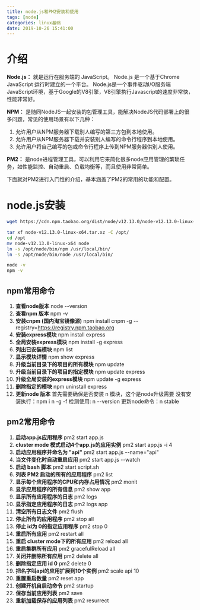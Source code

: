 ```yaml
---
title: node.js和PM2安装和使用
tags: [node]
categories: linux基础
date: 2019-10-26 15:41:00
---
```


# 介绍
**Node.js：** 就是运行在服务端的 JavaScript。
Node.js 是一个基于Chrome JavaScript 运行时建立的一个平台。
Node.js是一个事件驱动I/O服务端JavaScript环境，基于Google的V8引擎，V8引擎执行Javascript的速度非常快，性能非常好。

**NPM：** 是随同NodeJS一起安装的包管理工具，能解决NodeJS代码部署上的很多问题，常见的使用场景有以下几种：

 1. 允许用户从NPM服务器下载别人编写的第三方包到本地使用。
 2. 允许用户从NPM服务器下载并安装别人编写的命令行程序到本地使用。
 3. 允许用户将自己编写的包或命令行程序上传到NPM服务器供别人使用。

**PM2：** 是node进程管理工具，可以利用它来简化很多node应用管理的繁琐任务，如性能监控、自动重启、负载均衡等，而且使用非常简单。

下面就对PM2进行入门性的介绍，基本涵盖了PM2的常用的功能和配置。
# node.js安装

``` bash
wget https://cdn.npm.taobao.org/dist/node/v12.13.0/node-v12.13.0-linux-x64.tar.xz

tar xf node-v12.13.0-linux-x64.tar.xz -C /opt/
cd /opt
mv node-v12.13.0-linux-x64 node
ln -s /opt/node/bin/npm /usr/local/bin/
ln -s /opt/node/bin/node /usr/local/bin/

node -v
npm -v
```
## npm常用命令
1. **查看node版本**
node --version
2. **查看npm 版本**
npm -v
3. **安装cnpm (国内淘宝镜像源)**
npm install cnpm -g --registry=https://registry.npm.taobao.org
4. **安装express模块**
npm install express
5. **全局安装express模块**
npm install -g express
6. **列出已安装模块**
npm list
7. **显示模块详情**
npm show express
8. **升级当前目录下的项目的所有模块**
npm update
9. **升级当前目录下的项目的指定模块**
npm update express
10. **升级全局安装的express模块**
npm update -g express
11. **删除指定的模块**
npm uninstall express
12. **更新node 版本**
首先需要确保是否安装 n 模块，这个是node升级需要
没有安装执行：npm i n -g -f
检测使用: n --version
更新node命令：n stable

## pm2常用命令
1. **启动app.js应用程序**
pm2 start app.js              
2. **cluster mode 模式启动4个app.js的应用实例** 
pm2 start app.js -i 4
3. **启动应用程序并命名为 "api"**
pm2 start app.js --name="api" 
4. **当文件变化时自动重启应用**
pm2 start app.js --watch     
5. **启动 bash 脚本**
pm2 start script.sh
6. **列表 PM2 启动的所有的应用程序**
pm2 list                      
7. **显示每个应用程序的CPU和内存占用情况**
pm2 monit                    
8. **显示应用程序的所有信息**
pm2 show app          
9. **显示所有应用程序的日志**
pm2 logs                      
10. **显示指定应用程序的日志**
pm2 logs app
11. **清空所有日志文件**
pm2 flush
12. **停止所有的应用程序**
pm2 stop all                  
13. **停止 id为 0的指定应用程序**
pm2 stop 0                   
14. **重启所有应用**
pm2 restart all              
15. **重启 cluster mode下的所有应用**
pm2 reload all               
16. **重启集群所有应用**
pm2 gracefulReload all
17. **关闭并删除所有应用**
pm2 delete all                
18. **删除指定应用 id 0**
pm2 delete 0                  
19. **把名字叫api的应用扩展到10个实例**
pm2 scale api 10              
20. **重置重启数量**
pm2 reset app   
21. **创建开机自启动命令**
pm2 startup                   
22. **保存当前应用列表**
pm2 save                      
23. **重新加载保存的应用列表**
pm2 resurrect                 

